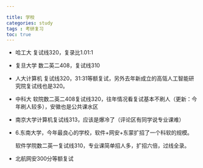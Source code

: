 ```yaml
---

title: 学校
categories: study
tags : 考研复习
toc: true
---
```


- 哈工大  复试线320，复录比1.01:1

- 复旦大学 数二英二408，复试线310

- 人大计算机  复试线320，31:31等额复试，另外去年新成立的高瓴人工智能研究院复试线也是320。
- 中科大    软院数二英二408复试线320，往年情况看复试基本不刷人（更新：今年刷人较多），安徽也是公共课水区

- 南京大学计算机复试线313，应该是爆冷了（评论区有同学说专业课难）

- 6.东南大学，今年最良心的学校，软件+网安+东蒙扩招了一个科软的规模。

  软件学院数二英一复试线310，专业课简单招人多，扩招六倍，过线全录。

- 北航网安300分等额复试